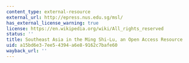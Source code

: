 ```yaml
---
content_type: external-resource
external_url: http://epress.nus.edu.sg/msl/
has_external_license_warning: true
license: https://en.wikipedia.org/wiki/All_rights_reserved
status: ''
title: Southeast Asia in the Ming Shi-Lu, an Open Access Resource
uid: a15bd6e3-7ee5-4394-a6e8-9162c7bafe60
wayback_url: ''
---
```

